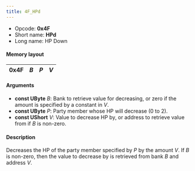 ```yaml
---
title: 4F_HPd
---
```


-   Opcode: **0x4F**
-   Short name: **HPd**
-   Long name: HP Down

#### Memory layout

| 0x4F | *B* | *P* | *V* |
|------|-----|-----|-----|

#### Arguments

-   **const UByte** *B*: Bank to retrieve value for decreasing, or zero if the amount is specified by a constant in *V*.
-   **const UByte** *P*: Party member whose HP will decrease (0 to 2).
-   **const UShort** *V*: Value to decrease HP by, or address to retrieve value from if *B* is non-zero.

#### Description

Decreases the HP of the party member specified by *P* by the amount *V*. If *B* is non-zero, then the value to decrease by is retrieved from bank *B* and address *V*.
